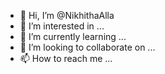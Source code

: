 - 👋 Hi, I’m @NikhithaAlla
- 👀 I’m interested in ...
- 🌱 I’m currently learning ...
- 💞️ I’m looking to collaborate on ...
- 📫 How to reach me ...

<!---
NikhithaAlla/NikhithaAlla is a ✨ special ✨ repository because its `README.md` (this file) appears on your GitHub profile.
You can click the Preview link to take a look at your changes.
--->

